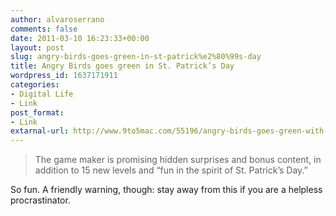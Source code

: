 ```yaml
---
author: alvaroserrano
comments: false
date: 2011-03-10 16:23:33+00:00
layout: post
slug: angry-birds-goes-green-in-st-patrick%e2%80%99s-day
title: Angry Birds goes green in St. Patrick’s Day
wordpress_id: 1637171911
categories:
- Digital Life
- Link
post_format:
- Link
extarnal-url: http://www.9to5mac.com/55196/angry-birds-goes-green-with-15-new-levels-in-st-patricks-day-update/
---
```


<blockquote>The game maker is promising hidden surprises and bonus content, in addition to 15 new levels and “fun in the spirit of St. Patrick’s Day.”</blockquote>


So fun. A friendly warning, though: stay away from this if you are a helpless procrastinator.

